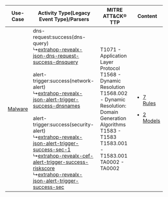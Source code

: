 |    Use-Case    | Activity Type(Legacy Event Type)/Parsers    | MITRE ATT&CK® TTP    | Content    |
|:----:| ---- | ---- | ---- |
| [Malware](../../../UseCases/uc_malware.md) |  dns-request:success(dns-query)<br> ↳[extrahop-revealx-json-dns-request-success-dnsquery](Ps/pC_extrahoprevealxjsondnsrequestsuccessdnsquery.md)<br><br> alert-trigger:success(network-alert)<br> ↳[extrahop-revealx-json-alert-trigger-success-dnsnames](Ps/pC_extrahoprevealxjsonalerttriggersuccessdnsnames.md)<br><br> alert-trigger:success(security-alert)<br> ↳[extrahop-revealx-json-alert-trigger-success-sec-1](Ps/pC_extrahoprevealxjsonalerttriggersuccesssec1.md)<br> ↳[extrahop-revealx-cef-alert-trigger-success-riskscore](Ps/pC_extrahoprevealxcefalerttriggersuccessriskscore.md)<br> ↳[extrahop-revealx-json-alert-trigger-success-sec](Ps/pC_extrahoprevealxjsonalerttriggersuccesssec.md)<br> | T1071 - Application Layer Protocol<br>T1568 - Dynamic Resolution<br>T1568.002 - Dynamic Resolution: Domain Generation Algorithms<br>T1583 - T1583<br>T1583.001 - T1583.001<br>TA0002 - TA0002<br> | [<ul><li>7 Rules</li></ul><ul><li>2 Models</li></ul>](RM/r_m_extrahop_extrahop_reveal(x)_Malware.md) |